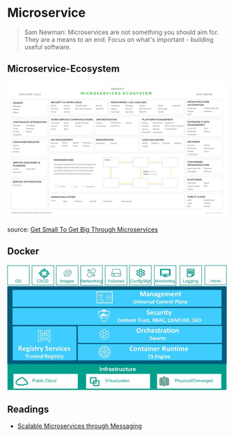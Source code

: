 # Microservice

> Sam Newman: Microservices are not something you should aim for. They are a means to an end. Focus on what's important - building useful software.

## Microservice-Ecosystem

![microservice-ecosystem](../img/microservice-ecosystem.png)

source: [Get Small To Get Big Through Microservices](https://techcrunch.com/2016/01/23/get-small-to-get-big-through-microservices)


## Docker

![microservice-docker](../img/microservice-docker.jpg)


## Readings

* [Scalable Microservices through Messaging](http://developers.redhat.com/blog/2016/05/26/scalable-microservices-through-messaging/)

